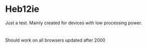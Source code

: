 # Heb12ie
Just a test. Mainly created for devices with low processing power.
#
Should work on all browsers updated after 2000
